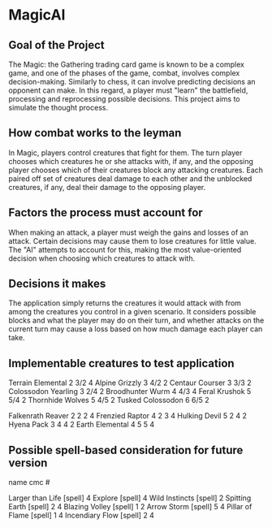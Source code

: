 # MagicAI
## Goal of the Project
The Magic: the Gathering trading card game is known to be a complex game, and one of the phases of the game, combat, involves complex decision-making. Similarly to chess, it can involve predicting decisions an opponent can make. In this regard, a player must "learn" the battlefield, processing and reprocessing possible decisions. This project aims to simulate the thought process.

## How combat works to the leyman
In Magic, players control creatures that fight for them. The turn player chooses which creatures he or she attacks with, if any, and the opposing player chooses which of their creatures block any attacking creatures. Each paired off set of creatures deal damage to each other and the unblocked creatures, if any, deal their damage to the opposing player.

## Factors the process must account for
When making an attack, a player must weigh the gains and losses of an attack. Certain decisions may cause them to lose creatures for little value. The "AI" attempts to account for this, making the most value-oriented decision when choosing which creatures to attack with.

## Decisions it makes
The application simply returns the creatures it would attack with from among the creatures you control in a given scenario. It considers possible blocks and what the player may do on their turn, and whether attacks on the current turn may cause a loss based on how much damage each player can take.




## Implementable creatures to test application

Terrain Elemental 2 3/2 4
Alpine Grizzly 3 4/2 2
Centaur Courser 3 3/3 2
Colossodon Yearling 3 2/4 2
Broodhunter Wurm 4 4/3 4
Feral Krushok 5 5/4 2
Thornhide Wolves 5 4/5 2
Tusked Colossodon 6 6/5 2

Falkenrath Reaver 2 2 2 4
Frenzied Raptor 4 2 3 4
Hulking Devil 5 2 4 2
Hyena Pack 3 4 4 2
Earth Elemental 4 5 5 4

## Possible spell-based consideration for future version
name cmc #

Larger than Life [spell] 4
Explore [spell] 4
Wild Instincts [spell] 2
Spitting Earth [spell] 2 4
Blazing Volley [spell] 1 2
Arrow Storm [spell] 5 4
Pillar of Flame [spell] 1 4
Incendiary Flow [spell] 2 4
